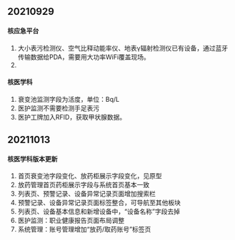 ## 20210929

#### 核应急平台

1. 大小表污检测仪、空气比释动能率仪、地表γ辐射检测仪已有设备，通过蓝牙传输数据给PDA，需要用大功率WiFi覆盖现场。
2. 

#### 核医学科

1. 衰变池监测字段为活度，单位：Bq/L
2. 医护监测不需要检测手足表污
3. 医护工牌加入RFID，获取甲状腺数据。

## 20211013

#### 核医学科版本更新

1. 首页衰变池字段变化、放药柜展示字段变化，见原型
2. 放药管理首页药柜展示字段与系统首页基本一致
3. 列表页、预警记录、设备异常记录页面增加搜索栏
4. 预警记录、设备异常记录页面标签整合，可导航至其他板块
5. 列表页、设备基本信息和新增设备中，“设备名称”字段去掉
6. 医护监测：职业健康报告页面布局调整
7. 系统管理：账号管理增加“放药/取药账号”标签页
